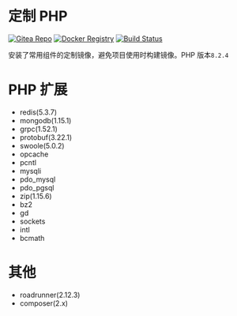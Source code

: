 # 定制 PHP

[![Gitea Repo](https://badgen.net/badge/gitea/main?icon=git)](https://git.fat4.cn/maoxuner/docker-php)
[![Docker Registry](https://badgen.net/badge/docker/latest?icon=docker)](https://hub.docker.com/r/maoxuner/php)
[![Build Status](https://img.shields.io/drone/build/maoxuner/docker-php/main?logo=drone&server=https://drone.fat4.cn)](https://drone.fat4.cn/maoxuner/docker-php)

安装了常用组件的定制镜像，避免项目使用时构建镜像。PHP 版本`8.2.4`

# PHP 扩展

- redis(5.3.7)
- mongodb(1.15.1)
- grpc(1.52.1)
- protobuf(3.22.1)
- swoole(5.0.2)
- opcache
- pcntl
- mysqli
- pdo_mysql
- pdo_pgsql
- zip(1.15.6)
- bz2
- gd
- sockets
- intl
- bcmath

# 其他

- roadrunner(2.12.3)
- composer(2.x)
